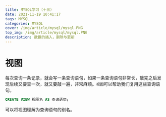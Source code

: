 ```yaml
---
title: MYSQL学习（十三）
date: 2021-11-19 10:41:17
tags: MYSQL
categories: MYSQL
cover: /img/article/mysql/mysql.PNG
top_img: /img/article/mysql/mysql.PNG
description: 数据的插入，删除与更新
---
```


# 视图

每次查询一条记录，就会写一条查询语句，如果一条查询语句非常长，敲完之后发现后续又要查一次，就又要敲一遍，非常麻烦。`视图`可以帮助我们复用这些查询语句。

```sql
CREATE VIEW 视图名 AS 查询语句;
```

可以将视图理解为查询语句的别名。
